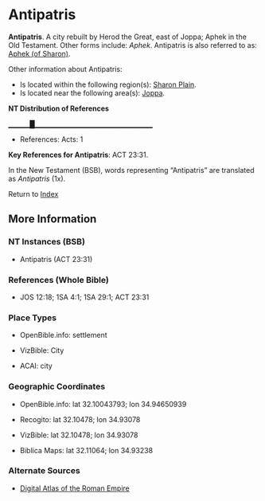 # Antipatris
**Antipatris**. 
A city rebuilt by Herod the Great, east of Joppa; Aphek in the Old Testament. 
Other forms include: 
*Aphek*. 
Antipatris is also referred to as: 
[Aphek (of Sharon)](Aphek.md). 




Other information about Antipatris:


* Is located within the following region(s): 
[Sharon Plain](Sharon.2.md). 
* Is located near the following area(s): 
[Joppa](Joppa.md). 


**NT Distribution of References**

▁▁▁▁█▁▁▁▁▁▁▁▁▁▁▁▁▁▁▁▁▁▁▁▁▁▁
* References: Acts: 1



**Key References for Antipatris**: 
ACT 23:31. 




In the New Testament (BSB), words representing “Antipatris” are translated as 
*Antipatris* (1x). 


Return to [Index](00-Index.md)

## More Information

### NT Instances (BSB)

* Antipatris (ACT 23:31)



### References (Whole Bible)

* JOS 12:18; 1SA 4:1; 1SA 29:1; ACT 23:31


### Place Types

* OpenBible.info: settlement

* VizBible: City

* ACAI: city



### Geographic Coordinates

* OpenBible.info: lat 32.10043793; lon 34.94650939

* Recogito: lat 32.10478; lon 34.93078

* VizBible: lat 32.10478; lon 34.93078

* Biblica Maps: lat 32.11064; lon 34.93238



### Alternate Sources

* [Digital Atlas of the Roman Empire](https://imperium.ahlfeldt.se/places/21684)




